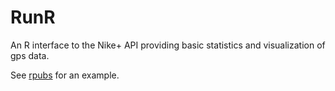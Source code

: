 RunR
===========

An R interface to the Nike+ API providing basic statistics and visualization of gps data.

See [rpubs](http://rpubs.com/syngnz/5203) for an example.